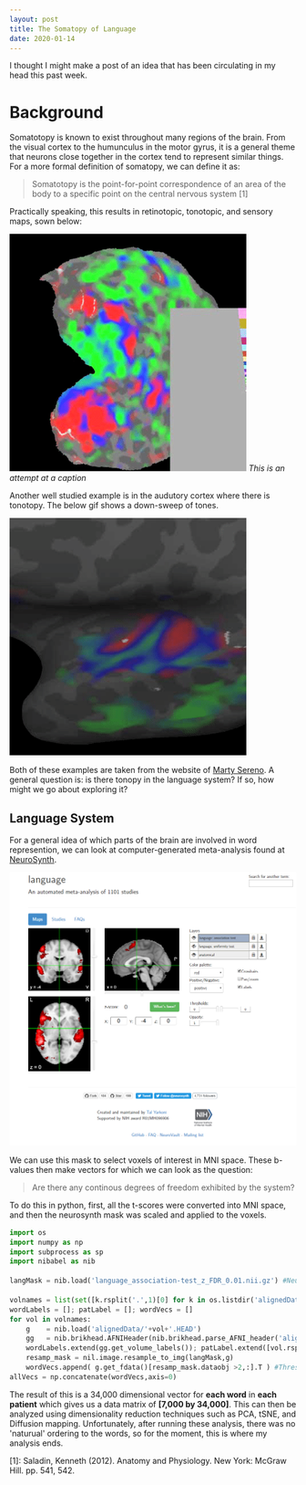```yaml
---
layout: post
title: The Somatopy of Language
date: 2020-01-14
---
```

I thought I might make a post of an idea that has been circulating in my head this past week.

# Background
Somatotopy is known to exist throughout many regions of the brain. From the visual cortex to the humunculus in the motor gyrus, it is a general theme that neurons close together in the cortex tend to represent similar things. For a more formal definition of somatopy, we can define it as:

> Somatotopy is the point-for-point correspondence of an area of the body to a specific point on the central nervous system [1]

Practically speaking, this results in retinotopic, tonotopic, and sensory maps, sown below:

 ![](/assets/phase_gif.gif)
 *This is an attempt at a caption*

Another well studied example is in the audutory cortex where there is tonotopy. The below gif shows a down-sweep of tones.

![](/assets/down_sweep.gif)

Both of these examples are taken from the website of [Marty Sereno](http://www.cogsci.ucsd.edu/~sereno/). A general question is: is there tonopy in the language system? If so, how might we go about exploring it?

## Language System
For a general idea of which parts of the brain are involved in word represention, we can look at computer-generated meta-analysis found at [NeuroSynth](https://neurosynth.org/analyses/terms/language/).

[![](/assets/lang_neurosynth.png)](https://neurosynth.org/analyses/terms/language/)

We can use this mask to select voxels of interest in MNI space. These b-values then make vectors for which we can look as the question:

> Are there any continous degrees of freedom exhibited by the system?

To do this in python, first, all the t-scores were converted into MNI space, and then the neurosynth mask was scaled and applied to the voxels.

```python
import os
import numpy as np
import subprocess as sp
import nibabel as nib

langMask = nib.load('language_association-test_z_FDR_0.01.nii.gz') #Neurosynth-Mask

volnames = list(set([k.rsplit('.',1)[0] for k in os.listdir('alignedData')]))
wordLabels = []; patLabel = []; wordVecs = []
for vol in volnames:
    g    = nib.load('alignedData/'+vol+'.HEAD')
    gg   = nib.brikhead.AFNIHeader(nib.brikhead.parse_AFNI_header('alignedData/'+vol+'.HEAD'))
    wordLabels.extend(gg.get_volume_labels()); patLabel.extend([vol.rsplit('.')[0]]*320)
    resamp_mask = nil.image.resample_to_img(langMask,g)
    wordVecs.append( g.get_fdata()[resamp_mask.dataobj >2,:].T ) #Threshold neurosynth mask at Z>2
allVecs = np.concatenate(wordVecs,axis=0)
```
The result of this is a 34,000 dimensional vector for **each word** in **each patient** which gives us a data matrix of **[7,000 by 34,000]**. This can then be analyzed using dimensionality reduction techniques such as PCA, tSNE, and Diffusion mapping. Unfortunately, after running these analysis, there was no 'naturual' ordering to the words, so for the moment, this is where my analysis ends. 


[1]: Saladin, Kenneth (2012). Anatomy and Physiology. New York: McGraw Hill. pp. 541, 542.